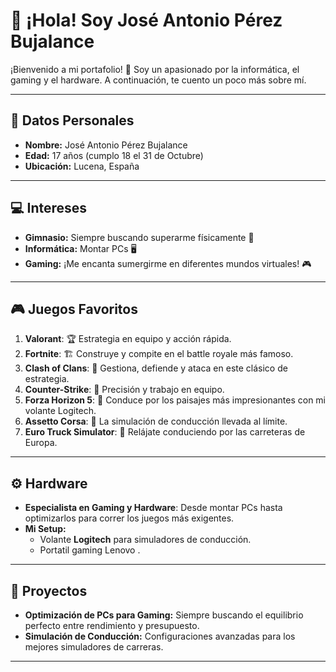 # 👋 ¡Hola! Soy José Antonio Pérez Bujalance

¡Bienvenido a mi portafolio! 🚀 Soy un apasionado por la informática, el gaming y el hardware. A continuación, te cuento un poco más sobre mí.

---

## 📅 Datos Personales
- **Nombre:** José Antonio Pérez Bujalance
- **Edad:** 17 años (cumplo 18 el 31 de Octubre)
- **Ubicación:** Lucena, España

---

## 💻 Intereses
- **Gimnasio:** Siempre buscando superarme físicamente 💪
- **Informática:**  Montar PCs 🖥️
- **Gaming:** ¡Me encanta sumergirme en diferentes mundos virtuales! 🎮

---

## 🎮 Juegos Favoritos
1. **Valorant**: 🏆 Estrategia en equipo y acción rápida.
2. **Fortnite**: 🏗️ Construye y compite en el battle royale más famoso.
3. **Clash of Clans**: 🏰 Gestiona, defiende y ataca en este clásico de estrategia.
4. **Counter-Strike**: 🔫 Precisión y trabajo en equipo.
5. **Forza Horizon 5**: 🚗 Conduce por los paisajes más impresionantes con mi volante Logitech.
6. **Assetto Corsa**: 🏁 La simulación de conducción llevada al límite.
7. **Euro Truck Simulator**: 🚛 Relájate conduciendo por las carreteras de Europa.

---

## ⚙️ Hardware
- **Especialista en Gaming y Hardware**: Desde montar PCs hasta optimizarlos para correr los juegos más exigentes.
- **Mi Setup:** 
  - Volante **Logitech** para simuladores de conducción.
  - Portatil gaming Lenovo .

---

## 🚀 Proyectos
- **Optimización de PCs para Gaming:** Siempre buscando el equilibrio perfecto entre rendimiento y presupuesto.
- **Simulación de Conducción:** Configuraciones avanzadas para los mejores simuladores de carreras.
  
---
